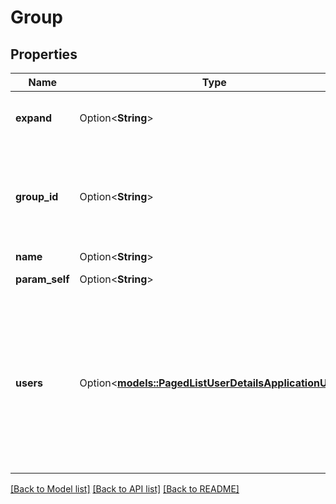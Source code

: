 # Group

## Properties

Name | Type | Description | Notes
------------ | ------------- | ------------- | -------------
**expand** | Option<**String**> | Expand options that include additional group details in the response. | [optional][readonly]
**group_id** | Option<**String**> | The ID of the group, which uniquely identifies the group across all Atlassian products. For example, *952d12c3-5b5b-4d04-bb32-44d383afc4b2*. | [optional]
**name** | Option<**String**> | The name of group. | [optional]
**param_self** | Option<**String**> | The URL for these group details. | [optional][readonly]
**users** | Option<[**models::PagedListUserDetailsApplicationUser**](PagedListUserDetailsApplicationUser.md)> | A paginated list of the users that are members of the group. A maximum of 50 users is returned in the list, to access additional users append `[start-index:end-index]` to the expand request. For example, to access the next 50 users, use`?expand=users[51:100]`. | [optional][readonly]

[[Back to Model list]](../README.md#documentation-for-models) [[Back to API list]](../README.md#documentation-for-api-endpoints) [[Back to README]](../README.md)


